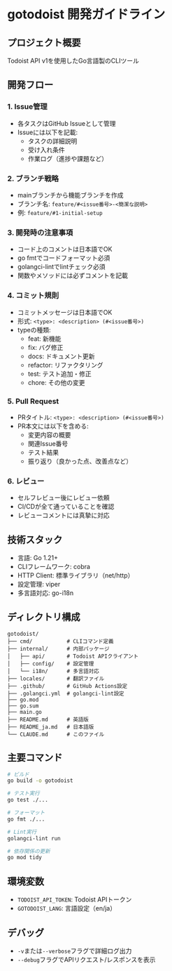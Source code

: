 # gotodoist 開発ガイドライン

## プロジェクト概要
Todoist API v1を使用したGo言語製のCLIツール

## 開発フロー

### 1. Issue管理
- 各タスクはGitHub Issueとして管理
- Issueには以下を記載:
  - タスクの詳細説明
  - 受け入れ条件
  - 作業ログ（進捗や課題など）

### 2. ブランチ戦略
- mainブランチから機能ブランチを作成
- ブランチ名: `feature/#<issue番号>-<簡潔な説明>`
- 例: `feature/#1-initial-setup`

### 3. 開発時の注意事項
- コード上のコメントは日本語でOK
- go fmtでコードフォーマット必須
- golangci-lintでlintチェック必須
- 関数やメソッドには必ずコメントを記載

### 4. コミット規則
- コミットメッセージは日本語でOK
- 形式: `<type>: <description> (#<issue番号>)`
- typeの種類:
  - feat: 新機能
  - fix: バグ修正
  - docs: ドキュメント更新
  - refactor: リファクタリング
  - test: テスト追加・修正
  - chore: その他の変更

### 5. Pull Request
- PRタイトル: `<type>: <description> (#<issue番号>)`
- PR本文には以下を含める:
  - 変更内容の概要
  - 関連Issue番号
  - テスト結果
  - 振り返り（良かった点、改善点など）

### 6. レビュー
- セルフレビュー後にレビュー依頼
- CI/CDが全て通っていることを確認
- レビューコメントには真摯に対応

## 技術スタック
- 言語: Go 1.21+
- CLIフレームワーク: cobra
- HTTP Client: 標準ライブラリ（net/http）
- 設定管理: viper
- 多言語対応: go-i18n

## ディレクトリ構成
```
gotodoist/
├── cmd/           # CLIコマンド定義
├── internal/      # 内部パッケージ
│   ├── api/       # Todoist APIクライアント
│   ├── config/    # 設定管理
│   └── i18n/      # 多言語対応
├── locales/       # 翻訳ファイル
├── .github/       # GitHub Actions設定
├── .golangci.yml  # golangci-lint設定
├── go.mod
├── go.sum
├── main.go
├── README.md      # 英語版
├── README_ja.md   # 日本語版
└── CLAUDE.md      # このファイル
```

## 主要コマンド
```bash
# ビルド
go build -o gotodoist

# テスト実行
go test ./...

# フォーマット
go fmt ./...

# Lint実行
golangci-lint run

# 依存関係の更新
go mod tidy
```

## 環境変数
- `TODOIST_API_TOKEN`: Todoist APIトークン
- `GOTODOIST_LANG`: 言語設定（en/ja）

## デバッグ
- `-v`または`--verbose`フラグで詳細ログ出力
- `--debug`フラグでAPIリクエスト/レスポンスを表示